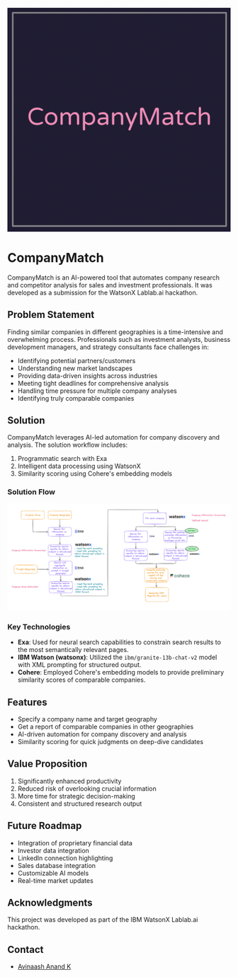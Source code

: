 ![CompanyMatch Logo](assets/logo.png)

# CompanyMatch

CompanyMatch is an AI-powered tool that automates company research and competitor analysis for sales and investment professionals. It was developed as a submission for the WatsonX Lablab.ai hackathon.

## Problem Statement

Finding similar companies in different geographies is a time-intensive and overwhelming process. Professionals such as investment analysts, business development managers, and strategy consultants face challenges in:

- Identifying potential partners/customers
- Understanding new market landscapes
- Providing data-driven insights across industries
- Meeting tight deadlines for comprehensive analysis
- Handling time pressure for multiple company analyses
- Identifying truly comparable companies

## Solution

CompanyMatch leverages AI-led automation for company discovery and analysis. The solution workflow includes:

1. Programmatic search with Exa
2. Intelligent data processing using WatsonX
3. Similarity scoring using Cohere's embedding models

### Solution Flow

![CompanyMatch Flow](assets/flow.png)

### Key Technologies

- **Exa**: Used for neural search capabilities to constrain search results to the most semantically relevant pages.
- **IBM Watson (watsonx)**: Utilized the ```ibm/granite-13b-chat-v2``` model with XML prompting for structured output.
- **Cohere**: Employed Cohere's embedding models to provide preliminary similarity scores of comparable companies.

## Features

- Specify a company name and target geography
- Get a report of comparable companies in other geographies
- AI-driven automation for company discovery and analysis
- Similarity scoring for quick judgments on deep-dive candidates

## Value Proposition

1. Significantly enhanced productivity
2. Reduced risk of overlooking crucial information
3. More time for strategic decision-making
4. Consistent and structured research output

## Future Roadmap

- Integration of proprietary financial data
- Investor data integration
- LinkedIn connection highlighting
- Sales database integration
- Customizable AI models
- Real-time market updates

## Acknowledgments

This project was developed as part of the IBM WatsonX Lablab.ai hackathon.

## Contact

- [Avinaash Anand K](https://www.linkedin.com/in/avinaashanand/)